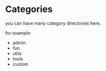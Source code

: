 # Categories

you can have many category directories here.

for example:

* admin
* fun
* utils
* tools
* custom
